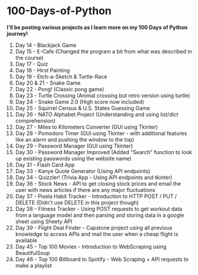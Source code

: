# 100-Days-of-Python

**I'll be posting various projects as I learn more on my 100 Days of Python journey!**
1. Day 14 - Blackjack Game
2. Day 15 - E-Cafe (Changed the program a bit from what was described in the course)
3. Day 17 - Quiz
4. Day 18 - Hirst Painting
5. Day 19 - Etch-a-Sketch & Turtle-Race
6. Day 20 & 21 - Snake Game
7. Day 22 - Pong! (Classic pong game)
8. Day 23 - Turtle Crossing (Animal crossing but retro version using turtle)
9. Day 24 - Snake Game 2.0 (High score now included)
10. Day 25 - Squirrel Census & U.S. States Guessing Game
11. Day 26 - NATO Alphabet Project (Understanding and using list/dict comprehension)
12. Day 27 - Miles to Kilometers Converter (GUI using Tkinter)
13. Day 28 - Pomodoro Timer (GUI using Tkinter - with additional features like an alarm and pushing the window to the top)
14. Day 29 - Password Manager (GUI using Tkinter)
15. Day 30 - Password Manager Improved (Added "Search" function to look up existing passwords using the website name)
16. Day 31 - Flash Card App
17. Day 33 - Kanye Quote Generator (Using API endpoints)
18. Day 34 - Quizzler! (Trivia App - Using API endpoints and tkinter)
19. Day 36 - Stock News - API to get closing stock prices and email the user with news articles if there are any major fluctuations 
20. Day 37 - Pixela Habit Tracker - Introduction to HTTP POST / PUT / DELETE (Didn't use DELETE in this project though)
21. Day 38 - Fitness Tracker - Using POST requests to get workout data from a language model and then parsing and storing data in a google sheet using Sheety API
22. Day 39 - Flight Deal Finder - Capstone project using all previous knowledge to access APIs and mail the user when a cheap flight is available
23. Day 45 - Top 100 Movies - Introduction to WebScraping using BeautifulSoup
24. Day 46 - Top 100 Billboard to Spotify - Web Scraping + API requests to make a playlist
